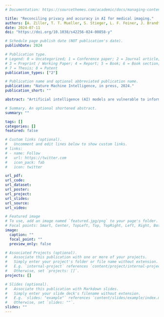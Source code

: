 ```yaml
---
# Documentation: https://sourcethemes.com/academic/docs/managing-content/

title: "Reconciling privacy and accuracy in AI for medical imaging."
authors: [A. Ziller, T. T. Mueller, S. Stieger, L. F. Feiner, J. Brandt, R. Braren, D. Rueckert, G. Kaissis,]
date: 2024-07-11
doi: "https://doi.org/10.1038/s42256-024-00858-y"

# Schedule page publish date (NOT publication's date).
publishDate: 2024

# Publication type.
# Legend: 0 = Uncategorized; 1 = Conference paper; 2 = Journal article;
# 3 = Preprint / Working Paper; 4 = Report; 5 = Book; 6 = Book section;
# 7 = Thesis; 8 = Patent
publication_types: ["2"]

# Publication name and optional abbreviated publication name.
publication: "Nature Machine Intelligence, in press, 2024."
publication_short: ""

abstract: "Artificial intelligence (AI) models are vulnerable to information leakage of their training data, which can be highly sensitive, for example, in medical imaging. Privacy-enhancing technologies, such as differential privacy (DP), aim to circumvent these susceptibilities. DP is the strongest possible protection for training models while bounding the risks of inferring the inclusion of training samples or reconstructing the original data. DP achieves this by setting a quantifiable privacy budget. Although a lower budget decreases the risk of information leakage, it typically also reduces the performance of such models. This imposes a trade-off between robust performance and stringent privacy. Additionally, the interpretation of a privacy budget remains abstract and challenging to contextualize. Here we contrast the performance of artificial intelligence models at various privacy budgets against both theoretical risk bounds and empirical success of reconstruction attacks. We show that using very large privacy budgets can render reconstruction attacks impossible, while drops in performance are negligible. We thus conclude that not using DP at all is negligent when applying artificial intelligence models to sensitive data. We deem our results to lay a foundation for further debates on striking a balance between privacy risks and model performance."

# Summary. An optional shortened abstract.
summary: ""

tags: []
categories: []
featured: false

# Custom links (optional).
#   Uncomment and edit lines below to show custom links.
# links:
# - name: Follow
#   url: https://twitter.com
#   icon_pack: fab
#   icon: twitter

url_pdf:
url_code:
url_dataset:
url_poster:
url_project:
url_slides:
url_source:
url_video:

# Featured image
# To use, add an image named `featured.jpg/png` to your page's folder. 
# Focal points: Smart, Center, TopLeft, Top, TopRight, Left, Right, BottomLeft, Bottom, BottomRight.
image:
  caption: ""
  focal_point: ""
  preview_only: false

# Associated Projects (optional).
#   Associate this publication with one or more of your projects.
#   Simply enter your project's folder or file name without extension.
#   E.g. `internal-project` references `content/project/internal-project/index.md`.
#   Otherwise, set `projects: []`.
projects: []

# Slides (optional).
#   Associate this publication with Markdown slides.
#   Simply enter your slide deck's filename without extension.
#   E.g. `slides: "example"` references `content/slides/example/index.md`.
#   Otherwise, set `slides: ""`.
slides: ""
---
```

